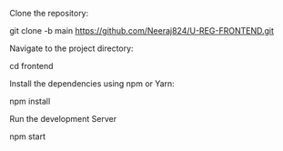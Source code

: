 Clone the repository:

git clone -b main https://github.com/Neeraj824/U-REG-FRONTEND.git

Navigate to the project directory:

cd frontend

Install the dependencies using npm or Yarn:

npm install

Run the development Server

npm start